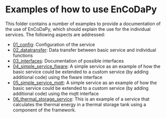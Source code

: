 # Examples of how to use EnCoDaPy

This folder contains a number of examples to provide a documentation of the use of EnCoDaPy, which should explain the use for the individual services. The following aspects are addressed:

- [01_config](./01_config/): Configuration of the service
- [02_datatransfer](./02_datatransfer/): Data transfer between basic service and individual functions
- [03_interfaces](03_interfaces): Documentation of possible interfaces
- [04_simple_service_fiware](./04_simple_service_fiware/): A simple service as an example of how the basic service could be extended to a custom service (by adding additional code) using the fiware interface
- [05_simple_service_mqtt](./05_simple_service_mqtt/): A simple service as an example of how the basic service could be extended to a custom service (by adding additional code) using the mqtt interface
- [06_thermal_storage_service](./06_thermal_storage_service/): This is an example of a service that calculates the thermal energy in a thermal storage tank using a component of the framework.
